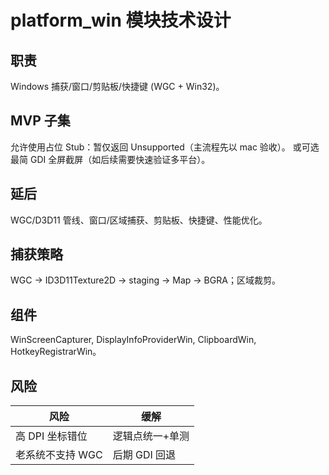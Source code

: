 # platform_win 模块技术设计

## 职责
Windows 捕获/窗口/剪贴板/快捷键 (WGC + Win32)。

## MVP 子集
允许使用占位 Stub：暂仅返回 Unsupported（主流程先以 mac 验收）。
或可选最简 GDI 全屏截屏（如后续需要快速验证多平台）。

## 延后
WGC/D3D11 管线、窗口/区域捕获、剪贴板、快捷键、性能优化。

## 捕获策略
WGC -> ID3D11Texture2D -> staging -> Map -> BGRA；区域裁剪。

## 组件
WinScreenCapturer, DisplayInfoProviderWin, ClipboardWin, HotkeyRegistrarWin。

## 风险
| 风险 | 缓解 |
|------|------|
| 高 DPI 坐标错位 | 逻辑点统一+单测 |
| 老系统不支持 WGC | 后期 GDI 回退 |
